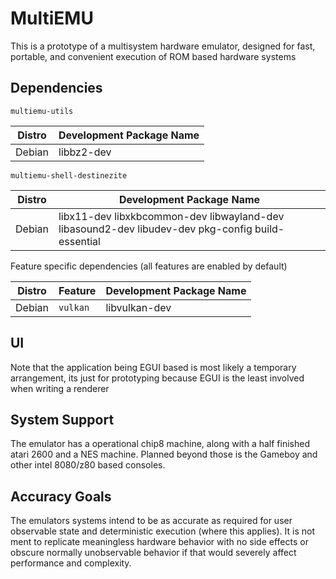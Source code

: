 # MultiEMU

This is a prototype of a multisystem hardware emulator, designed for fast, portable, and convenient execution of ROM based hardware systems

## Dependencies

`multiemu-utils`

| Distro    | Development Package Name |
| --------  | -------                  |
| Debian    | libbz2-dev               |

`multiemu-shell-destinezite`

| Distro    | Development Package Name                                                                         |
| --------  | -------                                                                                          |
| Debian    | libx11-dev libxkbcommon-dev libwayland-dev libasound2-dev libudev-dev pkg-config build-essential |

Feature specific dependencies (all features are enabled by default)

| Distro   | Feature | Development Package Name |
| -------- | ------- | -------                  |
| Debian   | `vulkan` | libvulkan-dev           |

## UI

Note that the application being EGUI based is most likely a temporary arrangement, its just for prototyping because EGUI is the least involved when writing a renderer

## System Support

The emulator has a operational chip8 machine, along with a half finished atari 2600 and a NES machine. Planned beyond those is the Gameboy and other intel 8080/z80 based consoles.

## Accuracy Goals

The emulators systems intend to be as accurate as required for user observable state and deterministic execution (where this applies). It is not ment to replicate meaningless hardware behavior with no side effects or obscure normally unobservable behavior if that would severely affect performance and complexity.